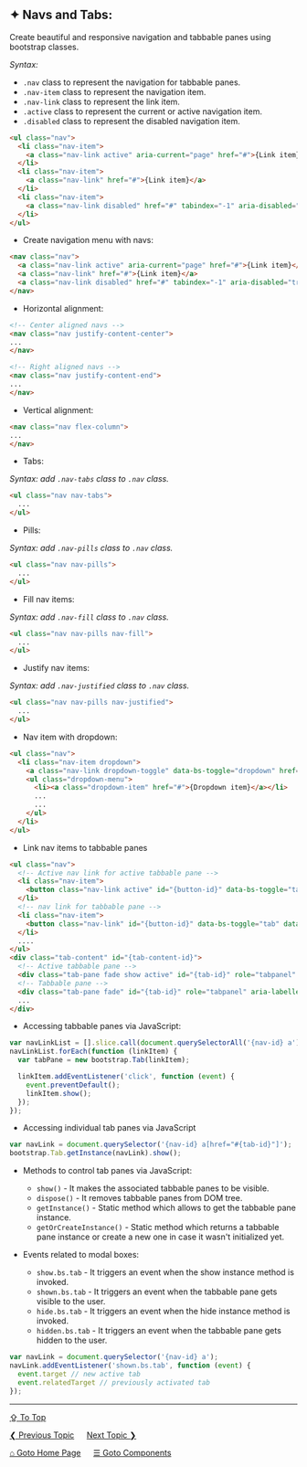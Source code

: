 ## &#10022; Navs and Tabs:
Create beautiful and responsive navigation and tabbable panes using bootstrap classes.

*Syntax:*
  - `.nav` class to represent the navigation for tabbable panes.
  - `.nav-item` class to represent the navigation item.
  - `.nav-link` class to represent the link item.
  - `.active` class to represent the current or active navigation item.
  - `.disabled` class to represent the disabled navigation item.

```html
<ul class="nav">
  <li class="nav-item">
    <a class="nav-link active" aria-current="page" href="#">{Link item}</a>
  </li>
  <li class="nav-item">
    <a class="nav-link" href="#">{Link item}</a>
  </li>
  <li class="nav-item">
    <a class="nav-link disabled" href="#" tabindex="-1" aria-disabled="true">{Link item}</a>
  </li>
</ul>
```
- Create navigation menu with navs:

```html
<nav class="nav">  
  <a class="nav-link active" aria-current="page" href="#">{Link item}</a>
  <a class="nav-link" href="#">{Link item}</a>    
  <a class="nav-link disabled" href="#" tabindex="-1" aria-disabled="true">{Link item}</a>  
</nav>
```

- Horizontal alignment:

```html
<!-- Center aligned navs -->
<nav class="nav justify-content-center">
...
</nav>

<!-- Right aligned navs -->
<nav class="nav justify-content-end">
...
</nav>
```

- Vertical alignment:

```html
<nav class="nav flex-column">
...
</nav>
```

- Tabs:

*Syntax: add `.nav-tabs` class to `.nav` class.*

```html
<ul class="nav nav-tabs">
  ...
</ul>
```

- Pills:

*Syntax: add `.nav-pills` class to `.nav` class.*

```html
<ul class="nav nav-pills">
  ...
</ul>
```

- Fill nav items:

*Syntax: add `.nav-fill` class to `.nav` class.*

```html
<ul class="nav nav-pills nav-fill">
  ...
</ul>
```

- Justify nav items:

*Syntax: add `.nav-justified` class to `.nav` class.*

```html
<ul class="nav nav-pills nav-justified">
  ...
</ul>
```

- Nav item with dropdown:

```html
<ul class="nav">
  <li class="nav-item dropdown">
    <a class="nav-link dropdown-toggle" data-bs-toggle="dropdown" href="#" role="button" aria-expanded="false">{Link item}</a>
    <ul class="dropdown-menu">
      <li><a class="dropdown-item" href="#">{Dropdown item}</a></li>
      ...
      ...      
    </ul>
  </li>
</ul>
```

- Link nav items to tabbable panes

```html
<ul class="nav">
  <!-- Active nav link for active tabbable pane -->
  <li class="nav-item">
    <button class="nav-link active" id="{button-id}" data-bs-toggle="tab" data-bs-target="#{tab-id}" type="button" role="tab" aria-controls="{tab-name}" aria-selected="true">{Button text}</button>
  </li>
  <!-- nav link for tabbable pane -->
  <li class="nav-item">
    <button class="nav-link" id="{button-id}" data-bs-toggle="tab" data-bs-target="#{tab-id}" type="button" role="tab" aria-controls="{tab-name}" aria-selected="false">{Button Text}</button>
  </li>
  ....
</ul>
<div class="tab-content" id="{tab-content-id}">
  <!-- Active tabbable pane -->
  <div class="tab-pane fade show active" id="{tab-id}" role="tabpanel" aria-labelledby="{tab-name}">...</div>
  <!-- Tabbable pane -->
  <div class="tab-pane fade" id="{tab-id}" role="tabpanel" aria-labelledby="{tab-name}">...</div>
  ...  
</div>
```

- Accessing tabbable panes via JavaScript:
```javascript
var navLinkList = [].slice.call(document.querySelectorAll('{nav-id} a'));
navLinkList.forEach(function (linkItem) {
  var tabPane = new bootstrap.Tab(linkItem);

  linkItem.addEventListener('click', function (event) {
    event.preventDefault();
    linkItem.show();
  });
});
```

- Accessing individual tab panes via JavaScript
```javascript
var navLink = document.querySelector('{nav-id} a[href="#{tab-id}"]');
bootstrap.Tab.getInstance(navLink).show();
```

- Methods to control tab panes via JavaScript:
  - `show()` - It makes the associated tabbable panes to be visible.
  - `dispose()` - It removes tabbable panes from DOM tree.
  - `getInstance()` - Static method which allows to get the tabbable pane instance.
  - `getOrCreateInstance()` - Static method which returns a tabbable pane instance or create a new one in case it wasn't initialized yet.

- Events related to modal boxes:
  - `show.bs.tab` - It triggers an event when the show instance method is invoked.
  - `shown.bs.tab` - It triggers an event when the tabbable pane gets visible to the user.  
  - `hide.bs.tab` - It triggers an event when the hide instance method is invoked.
  - `hidden.bs.tab` - It triggers an event when the tabbable pane gets hidden to the user.  

```javascript
var navLink = document.querySelector('{nav-id} a');
navLink.addEventListener('shown.bs.tab', function (event) {
  event.target // new active tab
  event.relatedTarget // previously activated tab
});
```

---
[&#8682; To Top](#-navs-and-tabs)

[&#10094; Previous Topic](./components.navbar.md) &emsp; [Next Topic &#10095;](./components.offcanvas.md)

[&#8962; Goto Home Page](../../README.md) &emsp; [&#9776; Goto Components](./components.md)